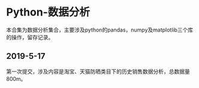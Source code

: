 # Python-数据分析
本合集为数据分析集合，主要涉及python的pandas，numpy及matplotlib三个库的操作，留存记录。

## 2019-5-17
第一次提交，涉及内容是淘宝、天猫防晒类目下的历史销售数据分析，总数据量800m。
